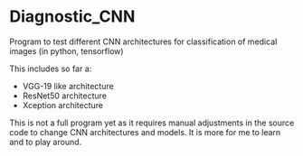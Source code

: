 # Diagnostic_CNN
Program to test different CNN architectures for classification of medical images (in python, tensorflow)

This includes so far a:

- VGG-19 like architecture
- ResNet50 architecture
- Xception architecture

This is not a full program yet as it requires manual adjustments in the source code to change CNN architectures and models. It is more for me to learn and to play around.
